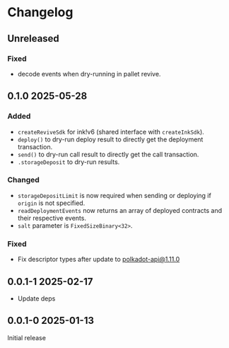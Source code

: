 # Changelog

## Unreleased

### Fixed

- decode events when dry-running in pallet revive.

## 0.1.0 2025-05-28

### Added

- `createReviveSdk` for ink!v6 (shared interface with `createInkSdk`).
- `deploy()` to dry-run deploy result to directly get the deployment transaction.
- `send()` to dry-run call result to directly get the call transaction.
- `.storageDeposit` to dry-run results.

### Changed

- `storageDepositLimit` is now required when sending or deploying if `origin` is not specified.
- `readDeploymentEvents` now returns an array of deployed contracts and their respective events.
- `salt` parameter is `FixedSizeBinary<32>`.

### Fixed

- Fix descriptor types after update to polkadot-api@1.11.0

## 0.0.1-1 2025-02-17

- Update deps

## 0.0.1-0 2025-01-13

Initial release
